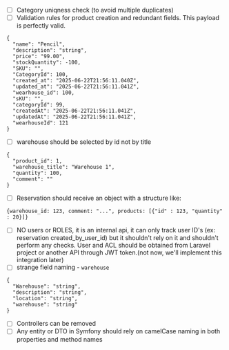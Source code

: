 - [ ] Category uniqness check (to avoid multiple duplicates)
- [ ] Validation rules for product creation and redundant fields. This payload is perfectly valid.
```
{
  "name": "Pencil",
  "description": "string",
  "price": "99.00",
  "stockQuantity": -100,
  "SKU": "",
  "CategoryId": 100,
  "created_at": "2025-06-22T21:56:11.040Z",
  "updated_at": "2025-06-22T21:56:11.041Z",
  "wearhouse_id": 100,
  "sKU": "",
  "categoryId": 99,
  "createdAt": "2025-06-22T21:56:11.041Z",
  "updatedAt": "2025-06-22T21:56:11.041Z",
  "wearhouseId": 121
}
```

- [ ] warehouse should be selected by id not by title
```
{
  "product_id": 1,
  "warehouse_title": "Warehouse 1",
  "quantity": 100,
  "comment": ""
}
```
- [ ] Reservation should receive an object with a structure like:
```
{warehouse_id: 123, comment: "...", products: [{"id" : 123, "quantity" : 20}]}
```
- [ ] NO users or ROLES, it is an internal api, it can only track user ID's (ex: reservation created_by_user_id) but it shouldn't rely on it and shouldn't perform any checks. User and ACL should be obtained from Laravel project or another API through JWT token.(not now, we'll implement this integration later)
- [ ] strange field naming - `warehouse`
```
{
  "Warehouse": "string",
  "description": "string",
  "location": "string",
  "warehouse": "string"
}
```
- [ ] Controllers can be removed
- [ ] Any entity or DTO in Symfony should rely on camelCase naming in both properties and method names
